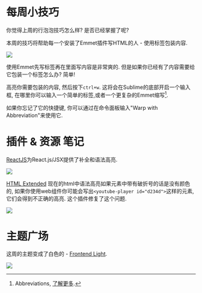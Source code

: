 # 每周小技巧

你觉得上周的行泡泡技巧怎么样? 是否已经掌握了呢?

本周的技巧将帮助每一个安装了Emmet插件写HTML的人 - 使用标签包装内容.

![][1]

使用Emmet先写标签再在里面写内容是非常爽的. 但是如果你已经有了内容需要给它包装一个标签怎么办? 简单!

高亮你需要包装的内容, 然后按下`ctrl+w`. 这将会在Sublime的底部开启一个输入框, 在哪里你可以输入一个简单的标签,或者一个更复杂的Emmet缩写[^注1].

如果你忘记了它的快捷键, 你可以通过在命令面板输入"Warp with Abbreviation"来使用它.


# 插件 & 资源 笔记

[ReactJS][3]为React.js/JSX提供了补全和语法高亮.

![][4]

[HTML Extended][5] 现在的html中语法高亮如果元素中带有破折号的话是没有颜色的, 如果你使用web组件你可能会写出`<youtube-player id="d234d">`这样的元素, 它们会得到不正确的高亮. 这个插件修复了这个问题.

![][6]

# 主题广场

这周的主题变成了白色的 - [Frontend Light][7].

![][7]

[^注1]: Abbreviations, [了解更多][2].

[1]: 05-01-23-001.gif
[2]: http://docs.emmet.io/abbreviations/
[3]: https://github.com/reactjs/sublime-react
[4]: 05-01-23-002.gif
[5]: https://github.com/orizens/html-extended
[6]: 05-01-23-003.png
[7]: 05-01-23-004.png


